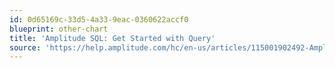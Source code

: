 ```yaml
---
id: 0d65169c-33d5-4a33-9eac-0360622accf0
blueprint: other-chart
title: 'Amplitude SQL: Get Started with Query'
source: 'https://help.amplitude.com/hc/en-us/articles/115001902492-Amplitude-SQL-Getting-started-with-Query'
---
```

